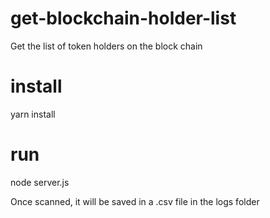 # get-blockchain-holder-list

Get the list of token holders on the block chain

# install

yarn install

# run

node server.js

Once scanned, it will be saved in a .csv file in the logs folder
